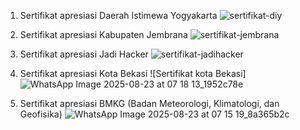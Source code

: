 1. Sertifikat apresiasi Daerah Istimewa Yogyakarta
![sertifikat-diy](https://github.com/user-attachments/assets/4b595404-bb51-430d-a964-7ef5bec04fde)

2. Sertifikat apresiasi Kabupaten Jembrana
![sertifikat-jembrana](https://github.com/user-attachments/assets/df6d85f7-b821-4743-9a7b-82800052074b)

3. Sertifikat apresiasi Jadi Hacker
    ![sertifikat-jadihacker](https://github.com/user-attachments/assets/b1441e16-39b3-4047-b77b-bd9cf3cfd7b5)

4. Sertifikat apresiasi Kota Bekasi ![Sertifikat kota Bekasi]
   ![WhatsApp Image 2025-08-23 at 07 18 13_1952c78e](https://github.com/user-attachments/assets/bd3d9d48-e8c5-4aa4-9f7a-8388857a84d0)


6. Sertifikat apresiasi BMKG (Badan Meteorologi,
Klimatologi, dan Geofisika)
![WhatsApp Image 2025-08-23 at 07 15 19_8a365b2c](https://github.com/user-attachments/assets/70114cbd-2079-4be8-8543-ec2bff39b006)

